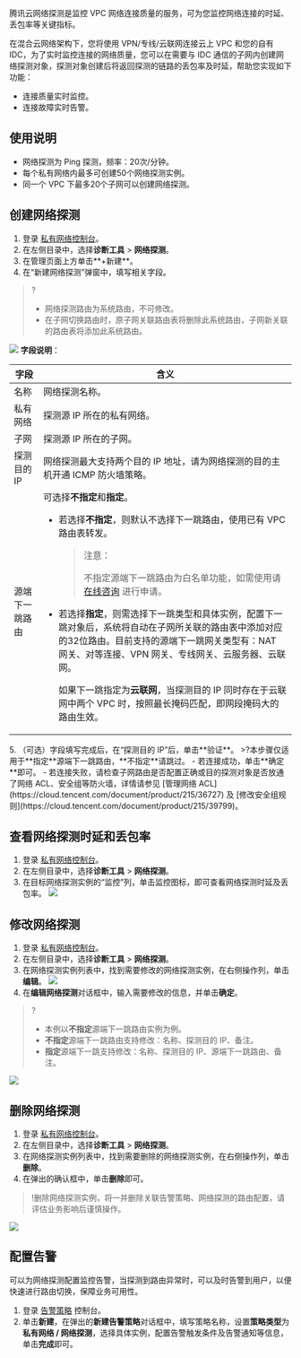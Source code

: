 腾讯云网络探测是监控 VPC 网络连接质量的服务，可为您监控网络连接的时延、丢包率等关键指标。

在混合云网络架构下，您将使用 VPN/专线/云联网连接云上 VPC 和您的自有 IDC，为了实时监控连接的网络质量，您可以在需要与 IDC 通信的子网内创建网络探测对象，探测对象创建后将返回探测的链路的丢包率及时延，帮助您实现如下功能：
- 连接质量实时监控。
- 连接故障实时告警。

## 使用说明
- 网络探测为 Ping 探测，频率：20次/分钟。
- 每个私有网络内最多可创建50个网络探测实例。
- 同一个 VPC 下最多20个子网可以创建网络探测。

## 创建网络探测
1. 登录 [私有网络控制台](https://console.cloud.tencent.com/vpc)。
2. 在左侧目录中，选择**诊断工具** > **网络探测**。
3. 在管理页面上方单击**+新建**。
4. 在“新建网络探测”弹窗中，填写相关字段。
>?
>- 网络探测路由为系统路由，不可修改。
>- 在子网切换路由时，原子网关联路由表将删除此系统路由，子网新关联的路由表将添加此系统路由。
>
![](https://qcloudimg.tencent-cloud.cn/raw/b6c2da9fd880b0552086b8b84a6cad3e.png)
**字段说明**：
<table>
<thead>
<tr>
<th>字段</th>
<th>含义</th>
</tr>
</thead>
<tbody><tr>
<td>名称</td>
<td>网络探测名称。</td>
</tr>
<tr>
<td>私有网络</td>
<td>探测源 IP 所在的私有网络。</td>
</tr>
<tr>
<td>子网</td>
<td>探测源 IP 所在的子网。</td>
</tr>
<tr>
<td>探测目的 IP</td>
<td>网络探测最大支持两个目的 IP 地址，请为网络探测的目的主机开通 ICMP 防火墙策略。</td>
</tr>
<tr>
<td>源端下一跳路由</td>
<td>可选择<b>不指定</b>和<b>指定</b>。<ul><li>若选择<b>不指定</b>，则默认不选择下一跳路由，使用已有 VPC 路由表转发。<blockquote class="d-mod-explain">
<div class="d-mod-title d-explain-title">
<i class="d-icon-explain"></i>注意：
</div>
<p>不指定源端下一跳路由为白名单功能，如需使用请 <a href="https://cloud.tencent.com/online-service?from=sales&source=PRESALE">在线咨询</a> 进行申请。</p></li><li>若选择<b>指定</b>，则需选择下一跳类型和具体实例，配置下一跳对象后，系统将自动在子网所关联的路由表中添加对应的32位路由。目前支持的源端下一跳网关类型有：NAT 网关、对等连接、VPN 网关、专线网关、云服务器、云联网。<p>
<dx-alert infotype="explain" title="">
如果下一跳指定为<b>云联网</b>，当探测目的 IP 同时存在于云联网中两个 VPC 时，按照最长掩码匹配，即网段掩码大的路由生效。
</dx-alert>
</li></ul></td>
</tr>
</tbody></table>
5. （可选）字段填写完成后，在“探测目的 IP”后，单击**验证**。
>?本步骤仅适用于**指定**源端下一跳路由，**不指定**请跳过。
 - 若连接成功，单击**确定**即可。
 - 若连接失败，请检查子网路由是否配置正确或目的探测对象是否放通了网络 ACL、安全组等防火墙，详情请参见 [管理网络 ACL](https://cloud.tencent.com/document/product/215/36727) 及 [修改安全组规则](https://cloud.tencent.com/document/product/215/39799)。

## 查看网络探测时延和丢包率
1. 登录 [私有网络控制台](https://console.cloud.tencent.com/vpc)。
2. 在左侧目录中，选择**诊断工具** > **网络探测**。
3. 在目标网络探测实例的“监控”列，单击监控图标，即可查看网络探测时延及丢包率。
	![](https://main.qcloudimg.com/raw/7b5609e7d4448997f1346dc51f880d39.png)

## 修改网络探测
1. 登录 [私有网络控制台](https://console.cloud.tencent.com/vpc)。
2. 在左侧目录中，选择**诊断工具** > **网络探测**。
3. 在网络探测实例列表中，找到需要修改的网络探测实例，在右侧操作列，单击**编辑**。
![](https://main.qcloudimg.com/raw/c4ef1aff3868d6e9d1ffe2319667ad2e.png)
4. 在**编辑网络探测**对话框中，输入需要修改的信息，并单击**确定**。
>?
>- 本例以**不指定**源端下一跳路由实例为例。
>- **不指定**源端下一跳路由支持修改：名称、探测目的 IP、备注。
>- **指定**源端下一跳支持修改：名称、探测目的 IP、源端下一跳路由、备注。
> 
 ![](https://main.qcloudimg.com/raw/b88a4bdcd709dc477933d2de20723053.png)

## 删除网络探测
1. 登录 [私有网络控制台](https://console.cloud.tencent.com/vpc)。
2. 在左侧目录中，选择**诊断工具** > **网络探测**。
3. 在网络探测实例列表中，找到需要删除的网络探测实例，在右侧操作列，单击**删除**。
4. 在弹出的确认框中，单击**删除**即可。
>!删除网络探测实例，将一并删除关联告警策略、网络探测的路由配置，请评估业务影响后谨慎操作。
>
 ![](https://main.qcloudimg.com/raw/1733ff06abd3c338ccfcd5ae22e5c377.png)

## 配置告警
可以为网络探测配置监控告警，当探测到路由异常时，可以及时告警到用户，以便快速进行路由切换，保障业务可用性。
1. 登录 [告警策略](https://console.cloud.tencent.com/monitor/alarm2/policy) 控制台。
2. 单击**新建**，在弹出的**新建告警策略**对话框中，填写策略名称，设置**策略类型**为**私有网络 / 网络探测**，选择具体实例，配置告警触发条件及告警通知等信息，单击**完成**即可。
